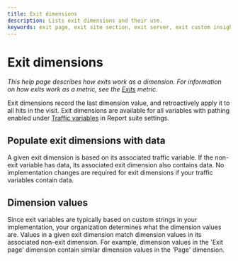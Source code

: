 ```yaml
---
title: Exit dimensions
description: Lists exit dimensions and their use.
keywords: exit page, exit site section, exit server, exit custom insight
---
```


# Exit dimensions

*This help page describes how exits work as a dimension. For information on how exits work as a metric, see the [Exits](../metrics/exits.md) metric.*

Exit dimensions record the last dimension value, and retroactively apply it to all hits in the visit. Exit dimensions are available for all variables with pathing enabled under [Traffic variables](/help/admin/admin/c-traffic-variables/traffic-var.md) in Report suite settings.

## Populate exit dimensions with data

A given exit dimension is based on its associated traffic variable. If the non-exit variable has data, its associated exit dimension also contains data. No implementation changes are required for exit dimensions if your traffic variables contain data.

## Dimension values

Since exit variables are typically based on custom strings in your implementation, your organization determines what the dimension values are. Values in a given exit dimension match dimension values in its associated non-exit dimension. For example, dimension values in the 'Exit page' dimension contain similar dimension values in the 'Page' dimension.

